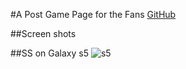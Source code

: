#A Post Game Page for the Fans
[GitHub](https://smlocal.github.io/lakers/)

##Screen shots


##SS on Galaxy s5
![s5](../lakers/SS/ss1.png)
